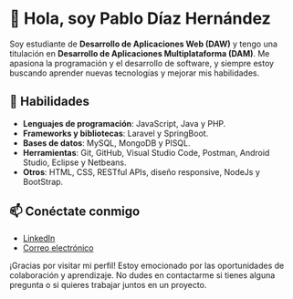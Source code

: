 # 👋 Hola, soy Pablo Díaz Hernández

Soy estudiante de **Desarrollo de Aplicaciones Web (DAW)** y tengo una titulación en **Desarrollo de Aplicaciones Multiplataforma (DAM)**. Me apasiona la programación y el desarrollo de software, y siempre estoy buscando aprender nuevas tecnologías y mejorar mis habilidades.

## 🚀 Habilidades

- **Lenguajes de programación**: JavaScript, Java y PHP.
- **Frameworks y bibliotecas**: Laravel y SpringBoot.
- **Bases de datos**: MySQL, MongoDB y PlSQL.
- **Herramientas**: Git, GitHub, Visual Studio Code, Postman, Android Studio, Eclipse y Netbeans.
- **Otros**: HTML, CSS, RESTful APIs, diseño responsive, NodeJs y BootStrap. 

## 📫 Conéctate conmigo

- [LinkedIn](enlace-a-tu-linkedin)
- [Correo electrónico](mailto:pablodiescj@gmail.com)

¡Gracias por visitar mi perfil! Estoy emocionado por las oportunidades de colaboración y aprendizaje. No dudes en contactarme si tienes alguna pregunta o si quieres trabajar juntos en un proyecto.
